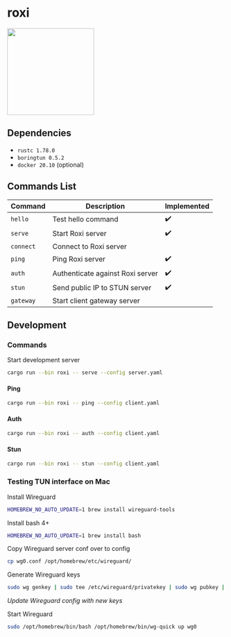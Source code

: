 # roxi

<image src="#" height="200px" />

## Dependencies

- `rustc 1.78.0`
- `boringtun 0.5.2`
- `docker 20.10` (optional)

## Commands List

| Command   | Description                         | Implemented |
|-----------|-------------------------------------|-------------|
| `hello`   | Test hello command                  | ✔️           |
| `serve`   | Start Roxi server                   | ✔️           |
| `connect` | Connect to Roxi server              |             |
| `ping`    | Ping Roxi server                    | ✔️           |
| `auth`    | Authenticate against Roxi server    | ✔️           |
| `stun`    | Send public IP to STUN server       | ✔️           |
| `gateway` | Start client gateway server         |             |

## Development

### Commands

Start development server

```sh
cargo run --bin roxi -- serve --config server.yaml
```

#### Ping

```sh
cargo run --bin roxi -- ping --config client.yaml
```

#### Auth

```sh
cargo run --bin roxi -- auth --config client.yaml
```

#### Stun

```sh
cargo run --bin roxi -- stun --config client.yaml
```

### Testing TUN interface on Mac

Install Wireguard

```sh
HOMEBREW_NO_AUTO_UPDATE=1 brew install wireguard-tools
```

Install bash 4+

```sh
HOMEBREW_NO_AUTO_UPDATE=1 brew install bash
```

Copy Wireguard server conf over to config

```sh
cp wg0.conf /opt/homebrew/etc/wireguard/
```

Generate Wireguard keys

```sh
sudo wg genkey | sudo tee /etc/wireguard/privatekey | sudo wg pubkey | sudo tee /etc/wireguard/publickey
```

*Update Wireguard config with new keys*

Start Wireguard

```sh
sudo /opt/homebrew/bin/bash /opt/homebrew/bin/wg-quick up wg0
```
